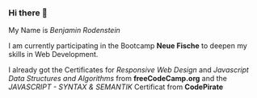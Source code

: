### Hi there 👋
My Name is *Benjamin Rodenstein*

I am currently participating in the Bootcamp **Neue Fische** to deepen my skills in Web Development.

I already got the Certificates for *Responsive Web Design* and *Javascript Data Structures and Algorithms* from **freeCodeCamp.org** and the *JAVASCRIPT - SYNTAX & SEMANTIK* Certificat from **CodePirate**


